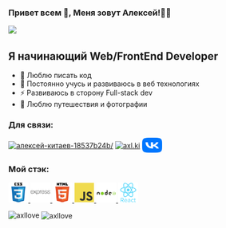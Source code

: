 ### Привет всем 👋, Меня зовут Алексей!🐱‍👤

![](https://komarev.com/ghpvc/?username=Axllove)

## Я начинающий Web/FrontEnd Developer
- 💪 Люблю писать код
- 🥅 Постоянно учусь и развиваюсь в веб технологиях
- ⚡ Развиваюсь в сторону Full-stack dev
- 🎉 Люблю путешествия и фотографии



<h3 align="left">Для связи:</h3>
<p align="left">
<a href="https://linkedin.com/in/алексей-китаев-18537b24b/" target="blank"><img align="center" src="https://raw.githubusercontent.com/rahuldkjain/github-profile-readme-generator/master/src/images/icons/Social/linked-in-alt.svg" alt="алексей-китаев-18537b24b/" height="30" width="40" /></a>
<a href="https://instagram.com/axl.ki" target="blank"><img align="center" src="https://raw.githubusercontent.com/rahuldkjain/github-profile-readme-generator/master/src/images/icons/Social/instagram.svg" alt="axl.ki" height="30" width="40" /></a>
<a href="https://vk.com/id18328535" target="blank"><img align="center" color="#0077FF" src="./src/VK_Compact_Logo.svg" alt="vk" height="30" width="40" /></a>
</p>

<h3 align="left">Мой стэк:</h3>
<p align="left"> <a href="https://www.w3schools.com/css/" target="_blank" rel="noreferrer"> <img src="https://raw.githubusercontent.com/devicons/devicon/master/icons/css3/css3-original-wordmark.svg" alt="css3" width="40" height="40"/> </a> <a href="https://expressjs.com" target="_blank" rel="noreferrer"> <img src="https://raw.githubusercontent.com/devicons/devicon/master/icons/express/express-original-wordmark.svg" alt="express" width="40" height="40"/> </a> <a href="https://www.w3.org/html/" target="_blank" rel="noreferrer"> <img src="https://raw.githubusercontent.com/devicons/devicon/master/icons/html5/html5-original-wordmark.svg" alt="html5" width="40" height="40"/> </a> <a href="https://developer.mozilla.org/en-US/docs/Web/JavaScript" target="_blank" rel="noreferrer"> <img src="https://raw.githubusercontent.com/devicons/devicon/master/icons/javascript/javascript-original.svg" alt="javascript" width="40" height="40"/> </a> <a href="https://nodejs.org" target="_blank" rel="noreferrer"> <img src="https://raw.githubusercontent.com/devicons/devicon/master/icons/nodejs/nodejs-original-wordmark.svg" alt="nodejs" width="40" height="40"/> </a> <a href="https://reactjs.org/" target="_blank" rel="noreferrer"> <img src="https://raw.githubusercontent.com/devicons/devicon/master/icons/react/react-original-wordmark.svg" alt="react" width="40" height="40"/> </a> </p>

<p><img align="left" src="https://github-readme-stats.vercel.app/api/top-langs?username=axllove&show_icons=true&locale=en&layout=compact" alt="axllove" /></p>

<p>&nbsp;<img align="center" src="https://github-readme-stats.vercel.app/api?username=axllove&show_icons=true&locale=en" alt="axllove" /></p>



